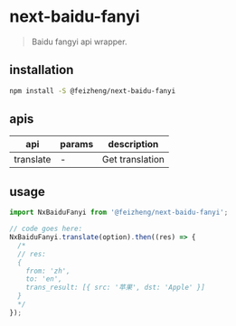 # next-baidu-fanyi
> Baidu fangyi api wrapper.

## installation
```bash
npm install -S @feizheng/next-baidu-fanyi
```

## apis
| api       | params | description     |
| --------- | ------ | --------------- |
| translate | -      | Get translation |

## usage
```js
import NxBaiduFanyi from '@feizheng/next-baidu-fanyi';

// code goes here:
NxBaiduFanyi.translate(option).then((res) => {
  /*
  // res:
  {
    from: 'zh',
    to: 'en',
    trans_result: [{ src: '苹果', dst: 'Apple' }]
  }
  */
});
```
